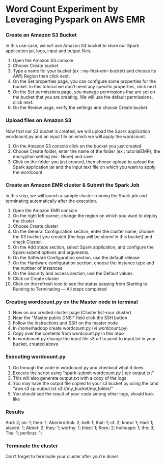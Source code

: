 # Word Count Experiment by Leveraging Pyspark on AWS EMR

### Create an Amazon S3 Bucket

In this use case, we will use Amazon S3 bucket to store our Spark application jar, logs, input and output files.

1. Open the Amazon S3 console
2. Choose Create bucket
3. Type a name for your bucket (ex : my-first-emr-bucket) and choose its AWS Region then click next.
4. On the Set properties page, you can configure some properties for the bucket. In this tutorial we don’t need any specific properties, click next.
5. On the Set permissions page, you manage permissions that are set on the bucket that you are creating. We will use the default permissions, click next.
6. On the Review page, verify the settings and choose Create bucket.

### Upload files on Amazon S3

Now that our S3 bucket is created, we will upload the Spark application wordcount.py and an input file on which we will apply the wordcount.

1. On the Amazon S3 console click on the bucket you just created
2. Choose Create folder, enter the name of the folder (ex : tutorialEMR), the encryption setting (ex : None) and save
3. Click on the folder you just created, then choose upload to upload the Spark application jar and the input text file on which you want to apply the wordcount

### Create an Amazon EMR cluster & Submit the Spark Job

In this step, we will launch a sample cluster running the Spark job and terminating automatically after the execution.

1. Open the Amazon EMR console
2. On the right left corner, change the region on which you want to deploy the cluster
3. Choose Create cluster
4. On the General Configuration section, enter the cluster name, choose the S3 bucket you created (the logs will be stored in this bucket) and check Cluster.
5. On the Add steps section, select Spark application, and configure the Spark-submit options and arguments.
6. On the Software Configuration section, use the default release 
7. On the Hardware configuration section, choose the instance type and the number of instances
8. On the Security and access section, use the Default values.
9. Click on Create cluster
10. Click on the refresh icon to see the status passing from Starting to Running to Terminating — All steps completed

### Creating wordcount.py on the Master node in terminal

1. Now on our created cluster page (Cluster list->our cluster)
2. Near the "Master public DNS:" field click the SSH button
3. Follow the instructions and SSH on the master node
4. In /home/hadoop create wordcount.py (vi wordcount.py)
5. Copy over the contents from wordcount.py in this repo
5. In wordcount.py change the input file s3 url to point to input.txt in your bucket, created above

### Executing wordcount.py

1. Go through the code in wordcount.py and checkout what it does
2. Execute the script using "spark-submit wordcount.py | tee output.txt"
3. This will also generate output.txt with a copy of the logs
4. You may have the output file copied to your s3 bucket by using the cmd "aws s3 cp output.txt s3://my_bucket/my_folder/"
5. You should see the result of your code among other logs, should look like

### Results

And: 2;
on: 1;
then: 1;
Aberbrothok: 2;
bell: 1;
that: 1;
of: 2;
knew: 1;
Had: 1;
placed: 1;
Abbot: 2;
they: 1;
worthy: 1;
blest: 1;
Rock: 2;
Inchcape: 1;
the: 3;
The: 1;
perilous: 1;

### Terminate the cluster

Don't forget to terminate your cluster after you're done!


